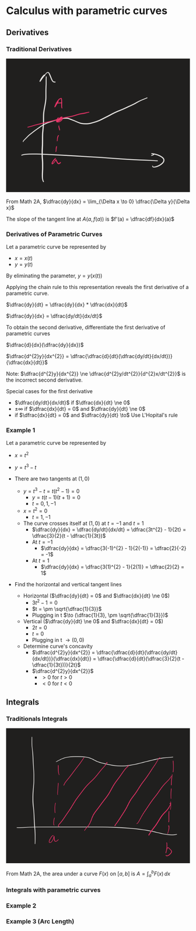 # Calculus with parametric curves

## Derivatives

### Traditional Derivatives

![Derivative at a point](./figures/traditional-derivative.png)

From Math 2A, $\dfrac{dy}{dx} = \lim_{\Delta x \to 0} \dfrac{\Delta y}{\Delta x}$

The slope of the tangent line at $A(a, f(a))$ is $f'(a) = \dfrac{df}{dx}(a)$

### Derivatives of Parametric Curves

Let a parametric curve be represented by

- $x = x(t)$
- $y = y(t)$

By eliminating the parameter, $y = y(x(t))$

Applying the chain rule to this representation reveals the first derivative of a parametric curve.

$\dfrac{dy}{dt} = \dfrac{dy}{dx} * \dfrac{dx}{dt}$

$\dfrac{dy}{dx} = \dfrac{dy/dt}{dx/dt}$

To obtain the second derivative, differentiate the first derivative of parametric curves

$\dfrac{d}{dx}(\dfrac{dy}{dx})$

$\dfrac{d^{2}y}{dx^{2}} = \dfrac{\dfrac{d}{dt}(\dfrac{dy/dt}{dx/dt})}{\dfrac{dx}{dt}}$

Note: $\dfrac{d^{2}y}{dx^{2}} \ne \dfrac{d^{2}y/dt^{2}}{d^{2}x/dt^{2}}$ is the incorrect second derivative.

Special cases for the first derivative

- $\dfrac{dy/dt}{dx/dt}$ if $\dfrac{dx}{dt} \ne 0$
- $\pm \infty$ if $\dfrac{dx}{dt} = 0$ and $\dfrac{dy}{dt} \ne 0$
- if $\dfrac{dx}{dt} = 0$ and $\dfrac{dy}{dt} \to$ Use L'Hopital's rule

### Example 1

Let a parametric curve be represented by

- $x = t^{2}$
- $y = t^{3} - t$

- There are two tangents at $(1, 0)$
	- $y = t^{3} - t = t(t^{2} - 1) = 0$
		- $y = t(t -1)(t+1) = 0$
		- $t = 0, 1, -1$
	- $x = t^{2} = 0$
		- $t = 1, -1$
	- The curve crosses itself at $(1, 0)$ at $t = -1$ and $t = 1$
		- $\dfrac{dy}{dx} = \dfrac{dy/dt}{dx/dt} = \dfrac{3t^{2} - 1}{2t} = \dfrac{3}{2}(t - \dfrac{1}{3t})$
		- At $t = -1$
			- $\dfrac{dy}{dx} = \dfrac{3(-1)^{2} - 1}{2(-1)} = \dfrac{2}{-2} = -1$
		- At $t = 1$
			- $\dfrac{dy}{dx} = \dfrac{3(1)^{2} - 1}{2(1)} = \dfrac{2}{2} = 1$
- Find the horizontal and vertical tangent lines
	- Horizontal ($\dfrac{dy}{dt} = 0$ and $\dfrac{dx}{dt} \ne 0$)
		- $3t^{2} - 1 = 0$
		- $t = \pm \sqrt{\dfrac{1}{3}}$
		- Plugging in t $\to (\dfrac{1}{3}, \pm \sqrt{\dfrac{1}{3}})$
	- Vertical ($\dfrac{dy}{dt} \ne 0$ and $\dfrac{dx}{dt} = 0$)
		- $2t = 0$
		- $t = 0$
		- Plugging in t $\to (0, 0)$
	- Determine curve's concavity
		- $\dfrac{d^{2}y}{dx^{2}} = \dfrac{\dfrac{d}{dt}(\dfrac{dy/dt}{dx/dt})}{\dfrac{dx}{dt}} = \dfrac{\dfrac{d}{dt}(\dfrac{3}{2}(t - \dfrac{1}{3t}))}{2t}$ 
		- $\dfrac{d^{2}y}{dx^{2}}$
			- $> 0$ for $t > 0$
			- $< 0$ for $t < 0$
## Integrals

### Traditionals Integrals

![Integrals on an interval](./figures/integral.png)

From Math 2A, the area under a curve $F(x)$ on $[a, b]$ is $A = \int_{a}^{b} F(x) \, dx$

### Integrals with parametric curves

### Example 2

### Example 3 (Arc Length)


